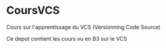 # CoursVCS
Cours sur l'apprentissage du VCS (Versionning Code Source)

Ce depot contient les cours vu en B3 sur le VCS
